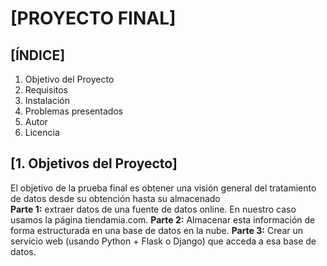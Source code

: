 # [PROYECTO FINAL]
## [ÍNDICE]

1.  Objetivo del Proyecto
2.  Requisitos
3.  Instalación
4.  Problemas presentados
5.  Autor
6.  Licencia

## [1. Objetivos del Proyecto]
El objetivo de la prueba final es obtener una visión general del tratamiento de datos desde  su obtención hasta su almacenado  
**Parte 1:** extraer datos de una fuente de datos online.  En nuestro caso usamos la página tiendamia.com.
 **Parte 2:** Almacenar esta información de forma estructurada en una base de datos en la nube.
**Parte 3:**  Crear un servicio web (usando Python + Flask o Django) que acceda a esa base de datos.
